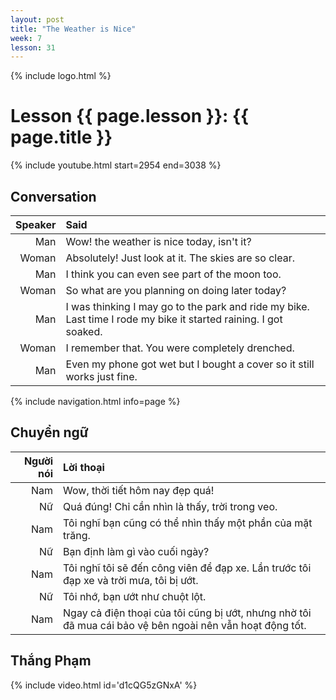 ```yaml
---
layout: post
title: "The Weather is Nice"
week: 7
lesson: 31
---
```


{% include logo.html %}

# Lesson {{ page.lesson }}: {{ page.title }}

{% include youtube.html start=2954 end=3038 %}

## Conversation

Speaker | Said
---: | :---
Man | Wow! the weather is nice today, isn't it?
Woman | Absolutely! Just look at it. The skies are so clear.
Man | I think you can even see part of the moon too.
Woman | So what are you planning on doing later today?
Man | I was thinking I may go to the park and ride my bike. Last time I rode my bike it started raining. I got soaked.
Woman | I remember that. You were completely drenched.
Man | Even my phone got wet but I bought a cover so it still works just fine.

{% include navigation.html info=page %}

## Chuyển ngữ

Người nói | Lời thoại
---: | :---
Nam | Wow, thời tiết hôm nay đẹp quá!
Nữ | Quá đúng! Chỉ cần nhìn là thấy, trời trong veo.
Nam | Tôi nghĩ bạn cũng có thể nhìn thấy một phần của mặt trăng.
Nữ | Bạn định làm gì vào cuối ngày?
Nam | Tôi nghĩ tôi sẽ đến công viên để đạp xe. Lần trước tôi đạp xe và trời mưa, tôi bị ướt.
Nữ | Tôi nhớ, bạn ướt như chuột lột.
Nam | Ngay cả điện thoại của tôi cũng bị ướt, nhưng nhờ tôi đã mua cái bảo vệ bên ngoài nên vẫn hoạt động tốt.

## Thắng Phạm

{% include video.html id='d1cQG5zGNxA' %}
